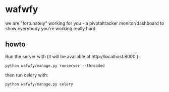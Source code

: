 wafwfy
======

we are "fortunately" working for you - a pivotaltracker monitor/dashboard to show everybody you're working really hard


howto
-----

Run the server with (it will be available at http://localhost:8000 ):
     
    python wafwfy/manage.py runserver --threaded

then run celery with:
     
    python wafwfy/manage.py celery